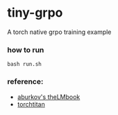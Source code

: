 # tiny-grpo

A torch native grpo training example

### how to run

`bash run.sh`


### reference:
- [aburkov's theLMbook](https://github.com/aburkov/theLMbook/blob/main/GRPO_From_Scratch_Multi_GPU_DataParallel_Qwen_2_5_1_5B_Instruct.ipynb)
- [torchtitan](https://github.com/pytorch/torchtitan)

